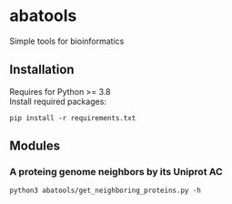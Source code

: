 # abatools
Simple tools for bioinformatics  

## Installation
Requires for Python >= 3.8  
Install required packages:
```
pip install -r requirements.txt
```

## Modules

### A proteing genome neighbors by its Uniprot AC
```
python3 abatools/get_neighboring_proteins.py -h
```
